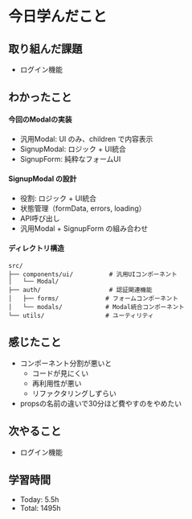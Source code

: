 # 今日学んだこと
## 取り組んだ課題
- ログイン機能
## わかったこと
#### 今回のModalの実装
- 汎用Modal: UI のみ、children で内容表示
- SignupModal: ロジック + UI統合
- SignupForm: 純粋なフォームUI
#### SignupModal の設計
- 役割: ロジック + UI統合
- 状態管理（formData, errors, loading）
- API呼び出し
- 汎用Modal + SignupForm の組み合わせ
#### ディレクトリ構造
```
src/
├── components/ui/          # 汎用UIコンポーネント
│   └── Modal/
├── auth/                   # 認証関連機能
│   ├── forms/             # フォームコンポーネント
│   └── modals/            # Modal統合コンポーネント
└── utils/                 # ユーティリティ
```
## 感じたこと
- コンポーネント分割が悪いと
    - コードが見にくい
    - 再利用性が悪い
    - リファクタリングしずらい
- propsの名前の違いで30分ほど費やすのをやめたい
## 次やること
- ログイン機能
## 学習時間
- Today: 5.5h
- Total: 1495h